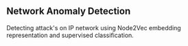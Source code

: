 Network Anomaly Detection
-------------------------

Detecting attack's on IP network using Node2Vec embedding representation and supervised classification.